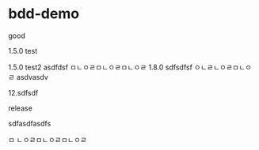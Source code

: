 # bdd-demo

good

1.5.0 test

1.5.0 test2
asdfdsf
ㅁㄴㅇㄹㅁㄴㅇㄹㅁㄴㅇㄹ
1.8.0
sdfsdfsf
ㅇㄴㄹㄴㅇㄹㅁㄴㅇㄹ
asdvasdv

12.sdfsdf

release

sdfasdfasdfs

ㅁ
ㄴㅇㄹㅁㄴㅇㄹㅁㄴㅇㄹ
